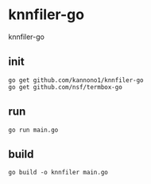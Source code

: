 # knnfiler-go
knnfiler-go

## init
```
go get github.com/kannono1/knnfiler-go
go get github.com/nsf/termbox-go
```


## run
```
go run main.go
```

## build
```
go build -o knnfiler main.go
```
